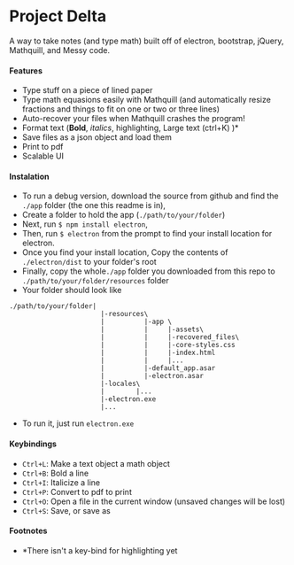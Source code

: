 # Project Delta
A way to take notes (and type math) built off of electron, bootstrap, jQuery, Mathquill, and Messy code.

#### Features
- Type stuff on a piece of lined paper
- Type math equasions easily with Mathquill (and automatically resize fractions and things to fit on one or two or three lines)
- Auto-recover your files when Mathquill crashes the program!
- Format text (**Bold**, *italics*, highlighting, Large text (ctrl+K) )*
- Save files as a json object and load them
- Print to pdf
- Scalable UI

#### Instalation
- To run a debug version, download the source from github and find the `./app` folder (the one this readme is in),
- Create a folder to hold the app (`./path/to/your/folder`)
- Next, run `$ npm install electron`,
- Then, run `$ electron` from the prompt to find your install location for electron.
- Once you find your install location, Copy the contents of `./electron/dist` to your folder's root
- Finally, copy the whole`./app` folder you downloaded from this repo to `./path/to/your/folder/resources` folder
- Your folder should look like
```
./path/to/your/folder|
                       |-resources\
                       |          |-app \
                       |          |     |-assets\
                       |          |     |-recovered_files\
                       |          |     |-core-styles.css
                       |          |     |-index.html
                       |          |     |...
                       |          |-default_app.asar
                       |          |-electron.asar
                       |-locales\
                       |        |...
                       |-electron.exe
                       |...
```
- To run it, just run `electron.exe`

#### Keybindings
-  `Ctrl+L`: Make a text object a math object
-  `Ctrl+B`: Bold a line
-  `Ctrl+I`: Italicize a line
-  `Ctrl+P`: Convert to pdf to print
-  `Ctrl+O`: Open a file in the current window (unsaved changes will be lost)
-  `Ctrl+S`: Save, or save as


#### Footnotes
- \*There isn't a key-bind for highlighting yet
